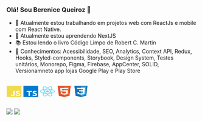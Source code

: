 ### Olá! Sou Berenice Queiroz 👋

- 🔭  Atualmente estou trabalhando em projetos web com ReactJs e mobile com React Native.
- 📜  Atualmente estou aprendendo NextJS
- 📚  Estou lendo o livro Código Limpo de Robert C. Martin
- 🚀  Conhecimentos: Acessibilidade, SEO, Analytics, Context API, Redux, Hooks, Styled-components, Storybook, Design System, Testes unitários, Monorepo, Figma, Firebase, AppCenter, SOLID, Versionamneto app lojas Google Play e Play Store

<div style="display: inline_block"><br>
  <img align="center" alt="Javascript" height="30" width="40" src="https://raw.githubusercontent.com/devicons/devicon/master/icons/javascript/javascript-plain.svg">
  <img align="center" alt="-Typescript" height="30" width="40" src="https://raw.githubusercontent.com/devicons/devicon/master/icons/typescript/typescript-plain.svg">
  <img align="center" alt="React" height="30" width="40" src="https://raw.githubusercontent.com/devicons/devicon/master/icons/react/react-original.svg">
  <img align="center" alt="HTML" height="30" width="40" src="https://raw.githubusercontent.com/devicons/devicon/master/icons/html5/html5-original.svg">
  <img align="center" alt="CSS" height="30" width="40" src="https://raw.githubusercontent.com/devicons/devicon/master/icons/css3/css3-original.svg">

##

<div> 
  <a href="https://www.linkedin.com/in/berenicequeiroz/" target="_blank"><img src="https://img.shields.io/badge/-LinkedIn-%230077B5?style=for-the-badge&logo=linkedin&logoColor=white" target="_blank"></a> 
  <a href = "mailto:baqueiroz14@gmail.com"><img src="https://img.shields.io/badge/-Gmail-%23333?style=for-the-badge&logo=gmail&logoColor=white" target="_blank"></a>
</div>
